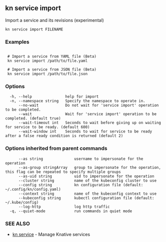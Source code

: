 ## kn service import

Import a service and its revisions (experimental)

```
kn service import FILENAME
```

### Examples

```

 # Import a service from YAML file (Beta)
 kn service import /path/to/file.yaml

 # Import a service from JSON file (Beta)
 kn service import /path/to/file.json
```

### Options

```
  -h, --help               help for import
  -n, --namespace string   Specify the namespace to operate in.
      --no-wait            Do not wait for 'service import' operation to be completed.
      --wait               Wait for 'service import' operation to be completed. (default true)
      --wait-timeout int   Seconds to wait before giving up on waiting for service to be ready. (default 600)
      --wait-window int    Seconds to wait for service to be ready after a false ready condition is returned (default 2)
```

### Options inherited from parent commands

```
      --as string              username to impersonate for the operation
      --as-group stringArray   group to impersonate for the operation, this flag can be repeated to specify multiple groups
      --as-uid string          uid to impersonate for the operation
      --cluster string         name of the kubeconfig cluster to use
      --config string          kn configuration file (default: ~/.config/kn/config.yaml)
      --context string         name of the kubeconfig context to use
      --kubeconfig string      kubectl configuration file (default: ~/.kube/config)
      --log-http               log http traffic
  -q, --quiet-mode             run commands in quiet mode
```

### SEE ALSO

* [kn service](kn_service.md)	 - Manage Knative services


